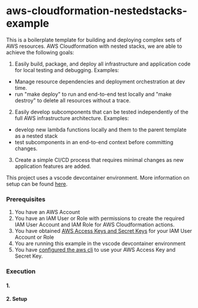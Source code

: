 # aws-cloudformation-nestedstacks-example

This is a boilerplate template for building and deploying complex sets of AWS resources. AWS Cloudformation with nested stacks, we are able to achieve the following goals:

1. Easily build, package, and deploy all infrastructure and application code for local testing and debugging. 
 Examples: 
 - Manage resource dependencies and deployment orchestration at dev time.
 - run "make deploy" to run and end-to-end test locally and "make destroy" to delete all resources without a trace.
2. Easily develop subcomponents that can be tested independently of the full AWS infrastructure architecture. 
 Examples:
 - develop new lambda functions locally and them to the parent template as a nested stack
 - test subcomponents in an end-to-end context before committing changes.
3. Create a simple CI/CD process that requires minimal changes as new application features are added.

This project uses a vscode devcontainer environment. More information on setup can be found [here](https://code.visualstudio.com/docs/remote/containers).

### Prerequisites 

1. You have an AWS Account 
2. You have an IAM User or Role with permissions to create the required IAM User Account and IAM Role for AWS Cloudformation actions.
3. You have obtained [AWS Access Keys and Secret Keys](https://docs.aws.amazon.com/general/latest/gr/aws-sec-cred-types.html#access-keys-and-secret-access-keys) for your IAM User Account or Role
4. You are running this example in the vscode devcontainer environment
5. You have [configured the aws cli](https://docs.aws.amazon.com/cli/latest/userguide/cli-configure-quickstart.html#cli-configure-quickstart-config) to use your AWS Access Key and Secret Key.

### Execution

#### 1.  


#### 2.  Setup
